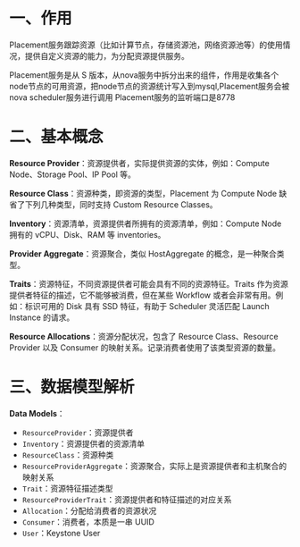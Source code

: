 

# 一、作用

Placement服务跟踪资源（比如计算节点，存储资源池，网络资源池等）的使用情况，提供自定义资源的能力，为分配资源提供服务。

Placement服务是从 S 版本，从nova服务中拆分出来的组件，作用是收集各个node节点的可用资源，把node节点的资源统计写入到mysql,Placement服务会被nova scheduler服务进行调用 Placement服务的监听端口是8778

# 二、基本概念

**Resource Provider**：资源提供者，实际提供资源的实体，例如：Compute Node、Storage Pool、IP Pool 等。

**Resource Class**：资源种类，即资源的类型，Placement 为 Compute Node 缺省了下列几种类型，同时支持 Custom Resource Classes。

**Inventory**：资源清单，资源提供者所拥有的资源清单，例如：Compute Node 拥有的 vCPU、Disk、RAM 等 inventories。

**Provider Aggregate**：资源聚合，类似 HostAggregate 的概念，是一种聚合类型。

**Traits**：资源特征，不同资源提供者可能会具有不同的资源特征。Traits 作为资源提供者特征的描述，它不能够被消费，但在某些 Workflow 或者会非常有用。例如：标识可用的 Disk 具有 SSD 特征，有助于 Scheduler 灵活匹配 Launch Instance 的请求。

**Resource Allocations**：资源分配状况，包含了 Resource Class、Resource Provider 以及 Consumer 的映射关系。记录消费者使用了该类型资源的数量。

# 三、数据模型解析

**Data Models**：

- `ResourceProvider`：资源提供者
- `Inventory`：资源提供者的资源清单
- `ResourceClass`：资源种类
- `ResourceProviderAggregate`：资源聚合，实际上是资源提供者和主机聚合的映射关系
- `Trait`：资源特征描述类型
- `ResourceProviderTrait`：资源提供者和特征描述的对应关系
- `Allocation`：分配给消费者的资源状况
- `Consumer`：消费者，本质是一串 UUID
- `User`：Keystone User
